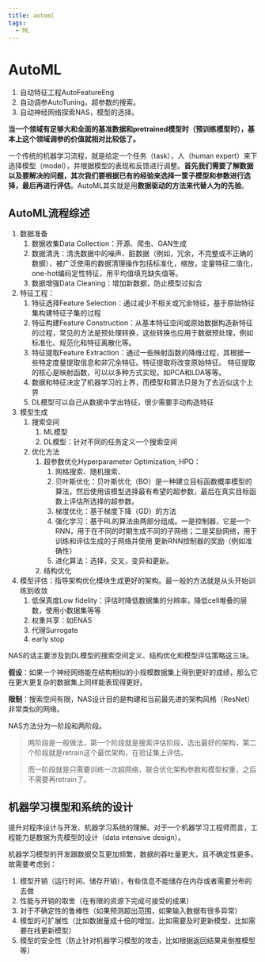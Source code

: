 ```yaml
---
title: automl
tags:
  - ML
---
```




# AutoML

1. 自动特征工程AutoFeatureEng
2. 自动调参AutoTuning，超参数的搜索。
3. 自动神经网络探索NAS，模型的选择。

**当一个领域有足够大和全面的基准数据和pretrained模型时（预训练模型时），基本上这个领域调参的价值就相对比较低了。**

一个传统的机器学习流程，就是给定一个任务（task），人（human expert）来下选择模型（model），并根据模型的表现和反馈进行调整。**首先我们需要了解数据以及要解决的问题，其次我们要根据已有的经验来选择一筐子模型和参数进行选择，最后再进行评估**。AutoML其实就是用**数据驱动的方法来代替人为的先验**。

## AutoML流程综述

1. 数据准备
   1. 数据收集Data Collection：开源、爬虫、GAN生成
   2. 数据清洗：清洗数据中的噪声、脏数据（例如，冗余，不完整或不正确的数据），被广泛使用的数据清理操作包括标准化，缩放，定量特征二值化，one-hot编码定性特征，用平均值填充缺失值等。
   3. 数据增强Data Cleaning：增加新数据，防止模型过拟合
2. 特征工程：
   1. 特征选择Feature Selection：通过减少不相关或冗余特征，基于原始特征集构建特征子集的过程
   2. 特征构建Feature Construction：从基本特征空间或原始数据构造新特征的过程，常见的方法是预处理转换，这些转换也应用于数据预处理，例如标准化、规范化和特征离散化等。
   3. 特征提取Feature Extraction：通过一些映射函数的降维过程，其根据一些特定度量提取信息和非冗余特征。特征提取将改变原始特征。 特征提取的核心是映射函数，可以以多种方式实现，如PCA和LDA等等。
   4. 数据和特征决定了机器学习的上界，而模型和算法只是为了去近似这个上界
   5. DL模型可以自己从数据中学出特征，很少需要手动构造特征
3. 模型生成
   1. 搜索空间
      1. ML模型
      2. DL模型：针对不同的任务定义一个搜索空间
   2. 优化方法
      1. 超参数优化Hyperparameter Optimization, HPO：
         1. 网格搜索、随机搜索、
         2. 贝叶斯优化：贝叶斯优化（BO）是一种建立目标函数概率模型的算法，然后使用该模型选择最有希望的超参数，最后在真实目标函数上评估所选择的超参数。
         3. 梯度优化：基于梯度下降（GD）的方法
         4. 强化学习：基于RL的算法由两部分组成。一是控制器，它是一个RNN，用于在不同的时期生成不同的子网络；二是奖励网络，用于训练和评估生成的子网络并使用 更新RNN控制器的奖励（例如准确性）
         5. 进化算法：选择，交叉，变异和更新。
      2. 结构优化
4. 模型评估：指导架构优化模块生成更好的架构。最一般的方法就是从头开始训练到收敛
   1. 低保真度Low fidelity：评估时降低数据集的分辨率，降低cell堆叠的层数，使用小数据集等等
   2. 权重共享：如ENAS
   3. 代理Surrogate
   4. early stop

NAS的话主要涉及到DL模型的搜索空间定义、结构优化和模型评估策略这三块。

**假设**：如果一个神经网络能在结构相似的小规模数据集上得到更好的成绩，那么它在更大更复杂的数据集上同样能表现得更好。

**限制**：搜索空间有限，NAS设计目的是构建和当前最先进的架构风格（ResNet）非常类似的网络。

NAS方法分为一阶段和两阶段。

> 两阶段是一般做法，第一个阶段就是搜索评估阶段，选出最好的架构，第二个阶段就是retrain这个最优架构，在验证集上评估。
>
> 而一阶段就是只需要训练一次超网络，联合优化架构参数和模型权重，之后不需要再retrain了。

## 机器学习模型和系统的设计

提升对程序设计与开发、机器学习系统的理解。对于一个机器学习工程师而言，工程能力是数据为先模型的设计（data intensive design）。

机器学习模型的开发跟数据交互更加频繁，数据的吞吐量更大，且不确定性更多。故需要考虑到：

1. 模型开销（运行时间、储存开销），有些信息不能储存在内存或者需要分布的去做
2. 性能与开销的取舍（在有限的资源下完成可接受的成果）
3. 对于不确定性的鲁棒性（如果预测超出范围，如果输入数据有很多异常）
4. 模型的可扩展性（比如数据量成十倍的增加，比如需要及时更新模型，比如需要在线更新模型）
5. 模型的安全性（防止针对机器学习模型的攻击，比如根据返回结果来倒推模型等）